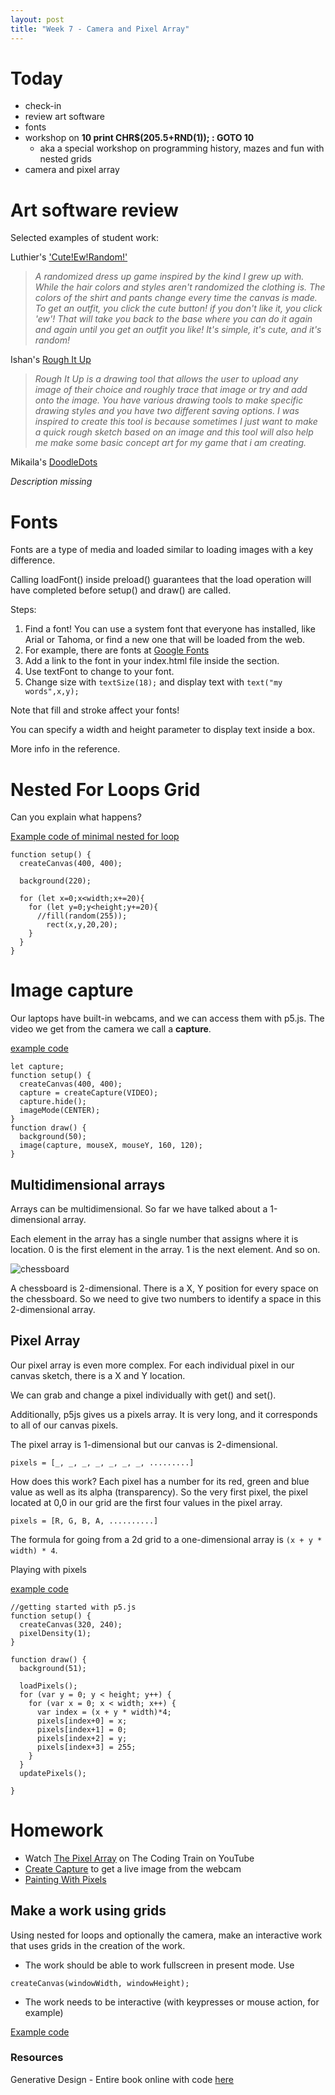 ```yaml
---
layout: post
title: "Week 7 - Camera and Pixel Array"
---
```


# Today

- check-in
- review art software
- fonts
- workshop on **10 print CHR$(205.5+RND(1)); : GOTO 10** 
  - aka a special workshop on programming history, mazes and fun with nested grids
- camera and pixel array


# Art software review

Selected examples of student work:

Luthier's ['Cute!Ew!Random!'](https://preview.p5js.org/LuthierDawn/present/9rVZLiTAw)

> *A randomized dress up game inspired by the kind I grew up with. While the hair colors and styles aren't randomized the clothing is. The colors of the shirt and pants change every time the canvas is made. To get an outfit, you click the cute button! if you don't like it, you click 'ew'! That will take you back to the base where you can do it again and again until you get an outfit you like! It's simple, it's cute, and it's random!* 

Ishan's [Rough It Up](https://preview.p5js.org/ishanpqr/present/xz79Cn8EZ)

> *Rough It Up is a drawing tool that allows the user to upload any image of their choice and roughly trace that image or try and add onto the image. You have various drawing tools to make specific drawing styles and you have two different saving options. I was inspired to create this tool is because sometimes I just want to make a quick rough sketch based on an image and this tool will also help me make some basic concept art for my game that i am creating.*

Mikaila's [DoodleDots](https://preview.p5js.org/Mikastarx/present/XRY8dIwBq)

*Description missing*

# Fonts

Fonts are a type of media and loaded similar to loading images with a key difference.

Calling loadFont() inside preload() guarantees that the load operation will have completed before setup() and draw() are called.


Steps:

1. Find a font! You can use a system font that everyone has installed, like Arial or Tahoma, or find a new one that will be loaded from the web.
2. For example, there are fonts at [Google Fonts](https://fonts.google.com/)
3. Add a link to the font in your index.html file inside the <head> section.
4. Use textFont to change to your font.
5. Change size with ```textSize(18);``` and display text with ```text("my words",x,y);```

Note that fill and stroke affect your fonts!

You can specify a width and height parameter to display text inside a box.

More info in the reference.


# Nested For Loops Grid

Can you explain what happens?

[Example code of minimal nested for loop](https://editor.p5js.org/2sman/sketches/XdV_uJonn)

```
function setup() {
  createCanvas(400, 400);

  background(220);

  for (let x=0;x<width;x+=20){
    for (let y=0;y<height;y+=20){
      //fill(random(255));
   		rect(x,y,20,20);
    }
  }
}
```

# Image capture

Our laptops have built-in webcams, and we can access them with p5.js. The video we get from the camera we call a **capture**.

[example code](https://editor.p5js.org/2sman/sketches/OY8WGsMh3)

```
let capture;
function setup() {
  createCanvas(400, 400);
  capture = createCapture(VIDEO);
  capture.hide();
  imageMode(CENTER);
}
function draw() {
  background(50);
  image(capture, mouseX, mouseY, 160, 120);
}
```

## Multidimensional arrays

Arrays can be multidimensional. So far we have talked about a 1-dimensional array.

Each element in the array has a single number that assigns where it is location. 0 is the first element in the array. 1 is the next element. And so on.

![chessboard](https://upload.wikimedia.org/wikipedia/commons/c/c3/Chess_board_opening_staunton.jpg)

A chessboard is 2-dimensional. There is a X, Y position for every space on the chessboard. So we need to give two numbers to identify a space in this 2-dimensional array.

## Pixel Array

Our pixel array is even more complex. For each individual pixel in our canvas sketch, there is a X and Y location.

We can grab and change a pixel individually with get() and set().

Additionally, p5js gives us a pixels array. It is very long, and it corresponds to all of our canvas pixels.

The pixel array is 1-dimensional but our canvas is 2-dimensional.

```pixels = [_, _, _, _, _, _, _, .........]```

How does this work? Each pixel has a number for its red, green and blue value as well as its alpha (transparency). So the very first pixel, the pixel located at 0,0 in our grid are the first four values in the pixel array.

```pixels = [R, G, B, A, ..........]```


The formula for going from a 2d grid to a one-dimensional array is ```(x + y * width) * 4```.

Playing with pixels

[example code](https://editor.p5js.org/2sman/sketches/tWEQbj0F8)

```
//getting started with p5.js
function setup() {
  createCanvas(320, 240);
  pixelDensity(1);
}

function draw() {
  background(51);

  loadPixels();
  for (var y = 0; y < height; y++) {
    for (var x = 0; x < width; x++) {
      var index = (x + y * width)*4;
      pixels[index+0] = x;
      pixels[index+1] = 0;
      pixels[index+2] = y;
      pixels[index+3] = 255;      
    }
  }
  updatePixels();

}
```



# Homework
- Watch [The Pixel Array](https://www.youtube.com/watch?v=nMUMZ5YRxHI) on The Coding Train on YouTube
- [Create Capture](https://www.youtube.com/watch?v=bkGf4fEHKak) to get a live image from the webcam
- [Painting With Pixels](https://www.youtube.com/watch?v=0V3uYA1hafk)

## Make a work using grids

Using nested for loops and optionally the camera, make an interactive work that uses grids in the creation of the work.

- The work should be able to work fullscreen in present mode. Use

```
createCanvas(windowWidth, windowHeight);
```

- The work needs to be interactive (with keypresses or mouse action, for example)

[Example code](https://editor.p5js.org/2sman/sketches/gBJmcnutD)

### Resources

Generative Design - Entire book online with code [here](http://www.generative-gestaltung.de/2/)
